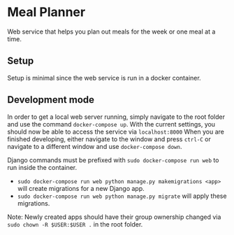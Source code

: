 # Meal Planner
Web service that helps you plan out meals for the week or one meal at a time.

## Setup
Setup is minimal since the web service is run in a docker container.

## Development mode
In order to get a local web server running, simply navigate to the root folder and use the command `docker-compose up`. With the current settings, you should now be able to access the service via `localhost:8000` When you are finished developing, either navigate to the window and press `ctrl-C` or navigate to a different window and use `docker-compose down`.

Django commands must be prefixed with `sudo docker-compose run web` to run inside the container.

* `sudo docker-compose run web python manage.py makemigrations <app>` will create migrations for a new Django app.
* `sudo docker-compose run web python manage.py migrate` will apply these migrations.

Note: Newly created apps should have their group ownership changed via `sudo chown -R $USER:$USER .` in the root folder.

